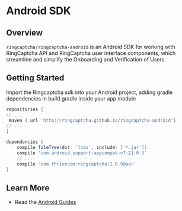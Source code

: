 # Android SDK

## Overview

`ringcaptcha/ringcaptcha-android` is an Android SDK for working with RingCaptcha API and RingCaptcha user interface components, which streamline and simplify the Onboarding and Verification of Users

## Getting Started

Import the Ringcaptcha sdk into your Android project, adding gradle dependencies in build.gradle inside your app module
```gradle
repositories {
// ...
 maven { url 'http://ringcaptcha.github.io/ringcaptcha-android'}
// ...
}

dependencies {
    compile fileTree(dir: 'libs', include: ['*.jar'])
    compile 'com.android.support:appcompat-v7:21.0.3'
    // ...
    compile 'com.thrivecom:ringcaptcha:1.0.9@aar'
}
```

## Learn More
- Read the [Android Guides](https://my.ringcaptcha.com/docs/android)
